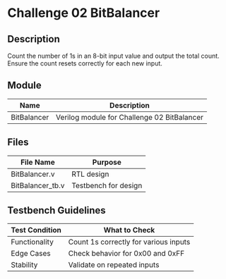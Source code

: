 # Challenge 02 BitBalancer

## Description
Count the number of 1s in an 8-bit input value and output the total count. Ensure the count resets correctly for each new input.

## Module
| Name        | Description                            |
|-------------|----------------------------------------|
| BitBalancer | Verilog module for Challenge 02 BitBalancer |

## Files
| File Name         | Purpose              |
|-------------------|----------------------|
| BitBalancer.v     | RTL design           |
| BitBalancer_tb.v  | Testbench for design |

## Testbench Guidelines
| Test Condition   | What to Check                        |
|------------------|--------------------------------------|
| Functionality     | Count 1s correctly for various inputs|
| Edge Cases        | Check behavior for 0x00 and 0xFF    |
| Stability         | Validate on repeated inputs         |

